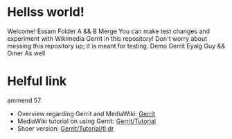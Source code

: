 # Hellss world! 
Welcome! Essam
 Folder A && B Merge
You can make test changes and experiment with Wikimedia Gerrit in this repository!
Don't worry about messing this repository up; it is meant for testing.
Demo Gerrit Eyalg Guy && Omer As well
# Helful link
ammend 57
- Overview regarding Gerrit and MediaWiki: [Gerrit](https://www.mediawiki.org/wiki/Gerrit)
- MediaWiki tutorial on using Gerrit: [Gerrit/Tutorial](https://www.mediawiki.org/wiki/Gerrit/Tutorial)
- Shoer version: [Gerrit/Tutorial/tl;dr](https://www.mediawiki.org/wiki/Gerrit/Tutorial/tl;dr)
